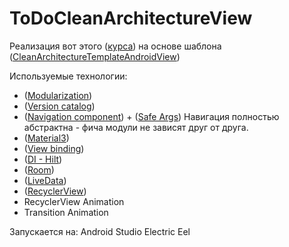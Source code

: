 # ToDoCleanArchitectureView

Реализация вот
этого ([курса](https://www.udemy.com/course/to-do-app-clean-architecture-android-development-kotlin))
на основе шаблона
([CleanArchitectureTemplateAndroidView](https://github.com/vadhmln/CleanArchitectureTemplateAndroidView))

Используемые технологии:

- ([Modularization](https://developer.android.com/topic/modularization))
- ([Version catalog](https://docs.gradle.org/current/userguide/platforms.html))
- ([Navigation component](https://developer.android.com/guide/navigation)) + ([Safe Args](https://developer.android.com/guide/navigation/navigation-pass-data))
    Навигация полностью абстрактна - фича модули не зависят друг от друга.
- ([Material3](https://m3.material.io/))
- ([View binding](https://developer.android.com/topic/libraries/view-binding))
- ([DI - Hilt](https://developer.android.com/training/dependency-injection/hilt-android))
- ([Room](https://developer.android.com/training/data-storage/room))
- ([LiveData](https://developer.android.com/topic/libraries/architecture/livedata))
- ([RecyclerView](https://developer.android.com/develop/ui/views/layout/recyclerview))
- RecyclerView Animation
- Transition Animation

Запускается на:
Android Studio Electric Eel 




